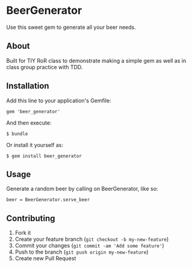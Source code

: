 # BeerGenerator

Use this sweet gem to generate all your beer needs.

## About

Built for TIY RoR class to demonstrate making a simple gem as well as in class group practice with TDD.

## Installation

Add this line to your application's Gemfile:

    gem 'beer_generator'

And then execute:

    $ bundle

Or install it yourself as:

    $ gem install beer_generator

## Usage

Generate a random beer by calling on BeerGenerator, like so:

    beer = BeerGenerator.serve_beer



## Contributing

1. Fork it
2. Create your feature branch (`git checkout -b my-new-feature`)
3. Commit your changes (`git commit -am 'Add some feature'`)
4. Push to the branch (`git push origin my-new-feature`)
5. Create new Pull Request
